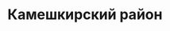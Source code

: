 ---
title: "Камешкирский район"
template: district
visible: true
content:
    items:
        '@page.children': '/pamyatniki/kameshkirskiy'

---
